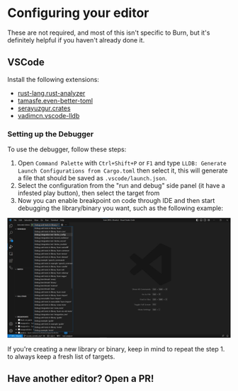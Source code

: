 # Configuring your editor

These are not required, and most of this isn't specific to Burn, but it's definitely helpful if you
haven't already done it.

## VSCode

Install the following extensions:

- [rust-lang.rust-analyzer](https://marketplace.visualstudio.com/items?itemName=rust-lang.rust-analyzer)
- [tamasfe.even-better-toml](https://marketplace.visualstudio.com/items?itemName=tamasfe.even-better-toml)
- [serayuzgur.crates](https://marketplace.visualstudio.com/items?itemName=serayuzgur.crates)
- [vadimcn.vscode-lldb](https://marketplace.visualstudio.com/items?itemName=vadimcn.vscode-lldb)

### Setting up the Debugger

To use the debugger, follow these steps:
1. Open `Command Palette` with `Ctrl+Shift+P` or `F1` and type `LLDB: Generate Launch Configurations from Cargo.toml` then select it, this will generate a file that should be saved as `.vscode/launch.json`.
2. Select the configuration from the "run and debug" side panel (it have a infested play button), then select the target from
3. Now you can enable breakpoint on code through IDE and then start debugging the library/binary you want, such as the following example:


![debug-options](debug-options-vscode.png)


If you're creating a new library or binary, keep in mind to repeat the step 1. to always keep a fresh list of targets.

## Have another editor? Open a PR!

